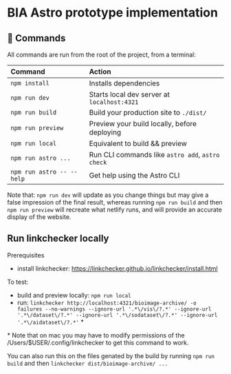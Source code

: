 # BIA Astro prototype implementation

## 🧞 Commands

All commands are run from the root of the project, from a terminal:

| Command                   | Action                                           |
| :------------------------ | :----------------------------------------------- |
| `npm install`             | Installs dependencies                            |
| `npm run dev`             | Starts local dev server at `localhost:4321`      |
| `npm run build`           | Build your production site to `./dist/`          |
| `npm run preview`         | Preview your build locally, before deploying     |
| `npm run local`           | Equivalent to build && preview                   |
| `npm run astro ...`       | Run CLI commands like `astro add`, `astro check` |
| `npm run astro -- --help` | Get help using the Astro CLI                     |

Note that:
`npm run dev` will update as you change things but may give a false impression of the final result, whereas running `npm run build` and then `npm run preview` will recreate what netlify runs, and will provide an accurate display of the website.


## Run linkchecker locally

Prerequisites
* install linkchecker: https://linkchecker.github.io/linkchecker/install.html

To test:
* build and preview locally: `npm run local`
* run: `linkchecker http://localhost:4321/bioimage-archive/ -o failures --no-warnings --ignore-url '.*\/vis\/?.*' --ignore-url '.*\/dataset\/?.*' --ignore-url '.*\/sodataset\/?.*' --ignore-url '.*\/aidataset\/?.*'` *

\* Note that on mac you may have to modify permissions of the /Users/$USER/.config/linkchecker to get this command to work.

You can also run this on the files genated by the build by running `npm run build` and then `linkchecker dist/bioimage-archive/ ...`